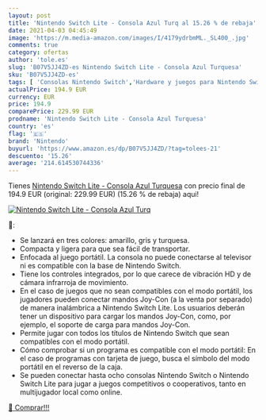 ```yaml
---
layout: post
title: 'Nintendo Switch Lite - Consola Azul Turq al 15.26 % de rebaja'
date: 2021-04-03 04:45:49
image: 'https://m.media-amazon.com/images/I/4179ydrbmML._SL400_.jpg'
comments: true
category: ofertas
author: 'tole.es'
slug: 'B07V5JJ4ZD-es Nintendo Switch Lite - Consola Azul Turquesa'
sku: 'B07V5JJ4ZD-es'
tags: [ 'Consolas Nintendo Switch','Hardware y juegos para Nintendo Switch','Videojuegos','nintendo', ]
actualPrice: 194.9 EUR
currency: EUR
price: 194.9
comparePrice: 229.99 EUR
prodname: 'Nintendo Switch Lite - Consola Azul Turquesa'
country: 'es'
flag: '🇪🇸'
brand: 'Nintendo'
buyurl: 'https://www.amazon.es/dp/B07V5JJ4ZD/?tag=tolees-21'
descuento: '15.26'
average: '214.614530744336'
---
```


Tienes [Nintendo Switch Lite - Consola Azul Turquesa](https://www.amazon.es/dp/B07V5JJ4ZD/?tag=tolees-21) con precio final de  194.9 EUR (original: 229.99 EUR) (15.26 %  de rebaja) aqui!

[![Nintendo Switch Lite - Consola Azul Turq](https://m.media-amazon.com/images/I/4179ydrbmML._SL400_.jpg)](https://www.amazon.es/dp/B07V5JJ4ZD/?tag=tolees-21)

🔎:

- Se lanzará en tres colores: amarillo, gris y turquesa.
- Compacta y ligera para que sea fácil de transportar.
- Enfocada al juego portátil. La consola no puede conectarse al televisor ni es compatible con la base de Nintendo Switch.
- Tiene los controles integrados, por lo que carece de vibración HD y de cámara infrarroja de movimiento.
- En el caso de juegos que no sean compatibles con el modo portátil, los jugadores pueden conectar mandos Joy-Con (a la venta por separado) de manera inalámbrica a Nintendo Switch Lite. Los usuarios deberán tener un dispositivo para cargar los mandos Joy-Con, como, por ejemplo, el soporte de carga para mandos Joy-Con.
- Permite jugar con todos los títulos de Nintendo Switch que sean compatibles con el modo portátil.
- Cómo comprobar si un programa es compatible con el modo portátil: En el caso de programas con tarjeta de juego, busca el símbolo del modo portátil en el reverso de la caja.
- Se pueden conectar hasta ocho consolas Nintendo Switch o Nintendo Switch Lite para jugar a juegos competitivos o cooperativos, tanto en multijugador local como online.

[🛒 Comprar!!!](https://www.amazon.es/dp/B07V5JJ4ZD/?tag=tolees-21)
